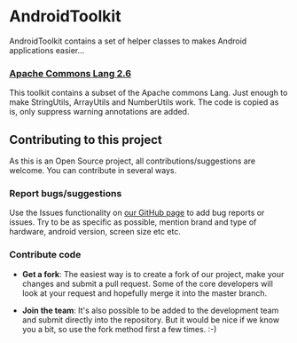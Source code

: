 AndroidToolkit
==============

AndroidToolkit contains a set of helper classes to makes Android applications easier...

### [Apache Commons Lang 2.6](http://commons.apache.org/proper/commons-lang/)
This toolkit contains a subset of the Apache commons Lang. Just enough to make
StringUtils, ArrayUtils and NumberUtils work.
The code is copied as is, only suppress warning annotations are added.

## Contributing to this project
As this is an Open Source project, all contributions/suggestions are welcome.
You can contribute in several ways.

### Report bugs/suggestions
Use the Issues functionality on 
[our GitHub page](https://github.com/eLedge/AndroidToolkit) to add bug reports 
or issues. Try to be as specific as possible, mention brand and type of 
hardware, android version, screen size etc etc.

### Contribute code
* __Get a fork__: The easiest way is to create a fork of our project, make 
your changes and submit a pull request. Some of the core developers will 
look at your request and hopefully merge it into the master branch.

* __Join the team__: It's also possible to be added to the development team 
and submit directly into the repository. But it would be nice if we know you 
a bit, so use the fork method first a few times. :-) 
